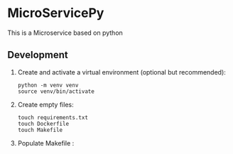 # MicroServicePy

This is a Microservice based on python

## Development

1. Create and activate a virtual environment (optional but recommended):

   ```shell
   python -m venv venv
   source venv/bin/activate
   ```

2. Create empty files:

   ```shell
   touch requirements.txt
   touch Dockerfile
   touch Makefile
   ```

2. Populate Makefile :
